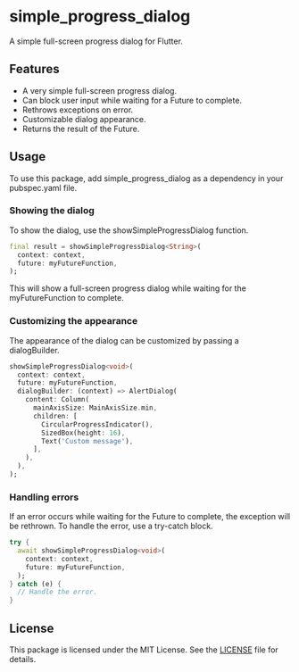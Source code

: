 # simple_progress_dialog
A simple full-screen progress dialog for Flutter.

## Features
- A very simple full-screen progress dialog.
- Can block user input while waiting for a Future to complete.
- Rethrows exceptions on error.
- Customizable dialog appearance.
- Returns the result of the Future.

## Usage
To use this package, add simple_progress_dialog as a dependency in your pubspec.yaml file.

### Showing the dialog
To show the dialog, use the showSimpleProgressDialog function.

```dart
final result = showSimpleProgressDialog<String>(
  context: context,
  future: myFutureFunction,
);
```
This will show a full-screen progress dialog while waiting for the myFutureFunction to complete.

### Customizing the appearance
The appearance of the dialog can be customized by passing a dialogBuilder.

```dart
showSimpleProgressDialog<void>(
  context: context,
  future: myFutureFunction,
  dialogBuilder: (context) => AlertDialog(
    content: Column(
      mainAxisSize: MainAxisSize.min,
      children: [
        CircularProgressIndicator(),
        SizedBox(height: 16),
        Text('Custom message'),
      ],
    ),
  ),
);
```

### Handling errors
If an error occurs while waiting for the Future to complete, the exception will be rethrown. To handle the error, use a try-catch block.

```dart
try {
  await showSimpleProgressDialog<void>(
    context: context,
    future: myFutureFunction,
  );
} catch (e) {
  // Handle the error.
}
```

## License
This package is licensed under the MIT License. See the [LICENSE](https://github.com/K9i-0/simple_progress_dialog/blob/main/LICENSE) file for details.
